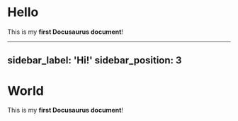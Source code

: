 # Hello

This is my **first Docusaurus document**!

---
sidebar_label: 'Hi!'
sidebar_position: 3
---

# World

This is my **first Docusaurus document**!